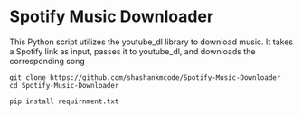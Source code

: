 # Spotify Music Downloader
This Python script utilizes the youtube_dl library to download music. It takes a Spotify link as input, passes it to youtube_dl, and downloads the corresponding song



```
git clone https://github.com/shashankmcode/Spotify-Music-Downloader
cd Spotify-Music-Downloader
```
```
pip install requirnment.txt
```
